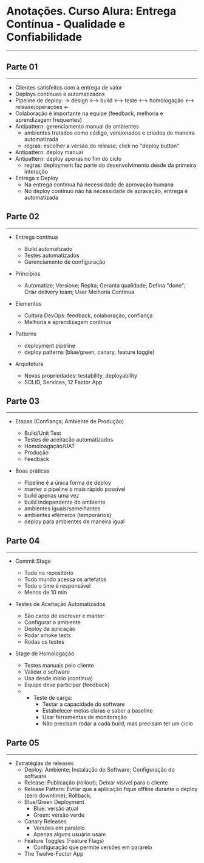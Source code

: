 # Anotações. Curso Alura: Entrega Contínua - Qualidade e Confiabilidade
---

## Parte 01
---

- Clientes satisfeitos com a entrega de valor
- Deploys contínuas e automatizados
- Pipeline de deploy: -> design <--> build <--> teste <--> homologação <--> release/operações <-
- Colaboração é importante na equipe (feedback, melhoria e aprendizagem frequentes)
- Antipattern: gerenciamento manual de ambientes
    - ambientes tratados como código, versionados e criados de maneira automatizada
    - regras: escolher a versão do release; click no "deploy button"
- Antipattern: deploy manual
- Antipattern: deploy apenas no fim do ciclo
    - regras: deployment faz parte do desenvolvimento desde da primeira interação
- Entrega x Deploy
    - Na entrega contínua há necessidade de aprovação humana
    - No deploy contínuo não há necessidade de apravação, entrega é automatizada

## Parte 02
---

- Entrega contínua
    - Build automatizado
    - Testes automatizados
    - Gerenciamento de configuração

- Princípios
    - Automatize; Versione; Repita; Geranta qualidade; Defina "done"; Criar delivery team; Usar Melhoria Contínua

- Elementos
    - Cultura DevOps: feedback, colaboração, confiança
    - Melhoria e aprendizagem contínua

- Patterns
    - deployment pipeline
    - deploy patterns (blue/green, canary, feature toggle)

- Arquitetura
    - Novas propriedades: testability, deployability
    - SOLID, Services, 12 Factor App

## Parte 03
---

- Etapas (Confiança; Ambiente de Produção)
    - Build/Unit Test
    - Testes de aceitação automatizados
    - Homoloagação/UAT
    - Produção
    - Feedback

- Boas práticas
    - Pipeline é a única forma de deploy
    - manter o pipeline o mais rápido possível
    - build apenas uma vez
    - build independente do ambiente
    - ambientes iguais/semelhantes
    - ambientes efêmeros (temporários)
    - deploy para ambientes de maneira igual

## Parte 04
---

- Commit Stage
    - Tudo no repositório
    - Todo mundo acessa os artefatos
    - Todo o time é responsável
    - Menos de 10 min

- Testes de Aceitação Automatizados
    - São caros de escrever e manter
    - Configurar o ambiente
    - Deploy da aplicação
    - Rodar smoke tests
    - Rodas os testes

- Stage de Homologação
    - Testes manuais pelo cliente
    - Validar o software
    - Usa desde início (contínua)
    - Equipe deve participar (feedback)
    - * Teste de carga:
        - Testar a capacidade do software
        - Estabelecer metas claras e saber a baseline
        - Usar ferramentas de monitoração
        - Não precisam rodar a cada build, mas precisam ter um ciclo

## Parte 05
---

- Estratégias de releases
    - Deploy: Ambiente; Instalação do Software; Configuração do software
    - Release: Publicação (rollout); Deixar visível para o cliente
    - Release Pattern: Evitar que a aplicação fique offline durante o deploy (zero downtime); Rollback;
    - Blue/Green Deployment
        - Blue: versão atual
        - Green: versão verde 
    - Canary Releases
        - Versões em paralelo
        - Apenas alguns usuário usam
    - Feature Toggles (Feature Flags)
        - Configuração que permite versões em pararelo
    - The  Twelve-Factor App
